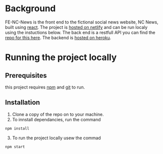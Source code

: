 # Background

FE-NC-News is the front end to the fictional social news website, NC News, built using [react](https://reactjs.org/). The project is [hosted on netlify](https://djh-nc-news.netlify.app) and can be run localy using the instuctions below. The back end is a restfull API you can find the [repo for this here](https://github.com/danieljhark/be-nc-news). The backend is [hosted on heroku](https://djh-nc-news.herokuapp.com/api).

# Running the project locally
## Prerequisites
this project requires  [npm](https://www.npmjs.com/get-npm) and [git](https://git-scm.com/book/en/v2/Getting-Started-Installing-Git) to run. 
## Installation
1. Clone a copy of the repo on to your machine.
2. To innstall dependancies, run the command
```bash
npm install
```
3. To run the project locally usew the commad
```bash
npm start
```


